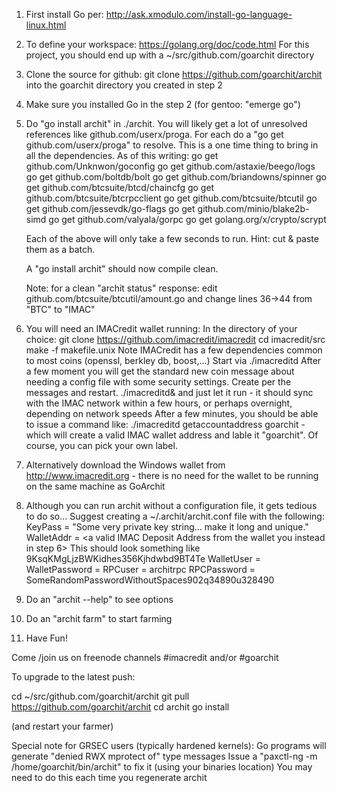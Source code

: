 1) First install Go per:  http://ask.xmodulo.com/install-go-language-linux.html
2) To define your workspace:  https://golang.org/doc/code.html
   For this project, you should end up with a ~/src/github.com/goarchit directory
3) Clone the source for github:  git clone https://github.com/goarchit/archit into the
   goarchit directory you created in step 2
4) Make sure you installed Go in the step 2 (for gentoo:  "emerge go")
5) Do "go install archit" in ./archit.  You will likely get a lot of unresolved 
   references like github.com/userx/proga.  For each do a "go get github.com/userx/proga" to 
   resolve.  This is a one time thing to bring in all the dependencies.
   As of this writing:
      go get github.com/Unknwon/goconfig
      go get github.com/astaxie/beego/logs
      go get github.com/boltdb/bolt
      go get github.com/briandowns/spinner
      go get github.com/btcsuite/btcd/chaincfg
      go get github.com/btcsuite/btcrpcclient
      go get github.com/btcsuite/btcutil
      go get github.com/jessevdk/go-flags
      go get github.com/minio/blake2b-simd
      go get github.com/valyala/gorpc
      go get golang.org/x/crypto/scrypt

      Each of the above will only take a few seconds to run.  Hint:  cut & paste them as a batch.

      A "go install archit" should now compile clean.

      Note: for a clean "archit status" response:
            edit github.com/btcsuite/btcutil/amount.go 
            and change lines 36->44 from "BTC" to "IMAC"
 
6) You will need an IMACredit wallet running:
   In the directory of your choice:  git clone https://github.com/imacredit/imacredit
   cd imacredit/src
   make -f makefile.unix
   Note IMACredit has a few dependencies common to most coins (openssl, berkley db, boost,...)
   Start via ./imacreditd
   After a few moment you will get the standard new coin message about needing a config file
      with some security settings.  Create per the messages and restart.
   ./imacreditd&
   and just let it run - it should sync with the IMAC network within a few hours, or perhaps
   overnight, depending on network speeds
   After a few minutes, you should be able to issue a command like:
   ./imacreditd getaccountaddress goarchit - which will create a valid IMAC wallet address and 
   lable it "goarchit".  Of course, you can pick your own label.
7) Alternatively download the Windows wallet from http://www.imacredit.org - there is no need
   for the wallet to be running on the same machine as GoArchit
8) Although you can run archit without a configuration file, it gets tedious to do so...
   Suggest creating a ~/.archit/archit.conf file with the following:
        KeyPass = "Some very private key string... make it long and unique."
        WalletAddr = <a valid IMAC Deposit Address from the wallet you instead in step 6>
              This should look something like 9KsqKMgLjzBWKidhes356Kjhdwbd9BT4Te
        WalletUser = <the RPC user defined in imacredit.conf>
        WalletPassword = <the RPC password defined in imacredit.conf>
        RPCuser = architrpc  <or anything else you like>
        RPCPassword = SomeRandomPasswordWithoutSpaces902q34890u328490
        
9)  Do an "archit --help" to see options
10) Do an "archit farm" to start farming
11) Have Fun!

Come /join us on freenode channels #imacredit and/or #goarchit

To upgrade to the latest push:

cd ~/src/github.com/goarchit/archit
git pull https://github.com/goarchit/archit
cd archit
go install

(and restart your farmer)

Special note for GRSEC users (typically hardened kernels):
   Go programs will generate "denied RWX mprotect of" type messages
   Issue a "paxctl-ng -m /home/goarchit/bin/archit" to fix it (using your binaries location)
   You may need to do this each time you regenerate archit
